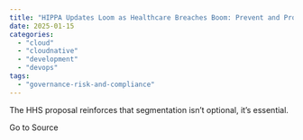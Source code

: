 ```yaml
---
title: "HIPPA Updates Loom as Healthcare Breaches Boom: Prevent and Protect with Microsegmentation"
date: 2025-01-15
categories: 
  - "cloud"
  - "cloudnative"
  - "development"
  - "devops"
tags: 
  - "governance-risk-and-compliance"
---
```


The HHS proposal reinforces that segmentation isn’t optional, it’s essential.

Go to Source
